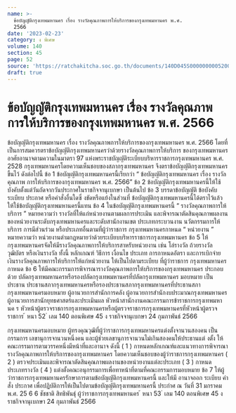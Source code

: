 ```yaml
---
name: >-
  ข้อบัญญัติกรุงเทพมหานคร เรื่อง รางวัลคุณภาพการให้บริการของกรุงเทพมหานคร พ.ศ.
  2566
date: '2023-02-23'
category: ง พิเศษ
volume: 140
section: 45
page: 52
source: 'https://ratchakitcha.soc.go.th/documents/140D045S0000000005200.pdf'
draft: true
---
```


# ข้อบัญญัติกรุงเทพมหานคร เรื่อง รางวัลคุณภาพการให้บริการของกรุงเทพมหานคร พ.ศ. 2566

ข้อบัญญัติกรุงเทพมหานคร เรื่อง รางวัลคุณภาพการให้บริการของกรุงเทพมหานคร พ.ศ. 2566 โดยที่เป็นการสมควรตราข้อบัญญัติกรุงเทพมหานครว่าด้วยรางวัลคุณภาพการให้บริการ ของกรุงเทพมหานคร อาศัยอานาจตามความในมาตรา 97 แห่งพระราชบัญญัติระเบียบบริหารราชการกรุงเทพมหานคร พ.ศ. 2528 กรุงเทพมหานครโดยความเห็นชอบของสภากรุงเทพมหานคร จึงตราข้อบัญญัติกรุงเทพมหานคร ขึ้นไว้ ดังต่อไปนี้ ข้อ 1 ข้อบัญญัติกรุงเทพมหานครนี้เรียกว่า “ ข้อบัญญัติกรุงเทพมหานคร เรื่อง รางวัลคุณภาพ การให้บริการของกรุงเทพมหานคร พ.ศ. 2566” ข้อ 2 ข้อบัญญัติกรุงเทพมหานครนี้ให้ใช้บังคับตั้งแต่วันถัดจากวันประกาศในราชกิจจานุเบกษา เป็นต้นไป ข้อ 3 บรรดาข้อบัญญัติ ข้อบังคับ ระเบียบ ประกาศ หรือคำสั่งอื่นใดซึ่ งขัดหรือแย้งในส่วนที่ ข้อบัญญัติกรุงเทพมหานครนี้ได้ตราไว้แล้ว ให้ใช้ข้อบัญญัติกรุงเทพมหานครนี้แทน ข้อ 4 ในข้อบัญญัติกรุงเทพมหานครนี้ “ รางวัลคุณภาพการให้บริการ ” หมายความว่า รางวัลที่ให้แก่หน่วยงานตามผลการประเมิน และพิจารณาตัดสินคุณภาพผลงานของหน่วยงานระดับกรุงเทพมหานครและระดับสานักงานเขต ประเภทกระบวนงาน นวัตกรรมการให้บริการ การมีส่วนร่วม หรือประเภทอื่นตามที่ผู้ว่าราชการ กรุงเทพมหานครกาหนด “ หน่วยงาน ” หมายความว่า หน่วยงานตำมกฎหมายว่าด้วยระเบียบบริหารราชการกรุงเทพมหานคร ข้อ 5 ให้กรุงเทพมหานครจัดให้มีรางวัลคุณภาพการให้บริการสาหรับหน่วยงาน เช่น โล่รางวัล ถ้วยรางวัล วุฒิบัตร หรือเงินรางวัล ทั้งนี้ หลักเกณฑ์ วิธีการ เงื่อนไข ประเภท การกาหนดอัตรา และการเบิกจ่ายเงินรางวัลคุณภาพการให้บริการให้แก่หน่วยงาน ให้เป็นไปตามระเบียบ ที่ผู้ว่าราชการ กรุงเทพมหานครกาหนด ข้อ 6 ให้มีคณะกรรมการพิจารณารางวัลคุณภาพการให้บริการของกรุงเทพมหานคร ประกอบด้วย ปลัดกรุงเทพมหานครหรือรองปลัดกรุงเทพมหานครที่ปลัดกรุงเทพมหานคร มอบหมาย เป็นประธาน ประธานสภากรุงเทพมหานครหรือรองประธานสภากรุงเทพมหานครที่ประธานสภา กรุงเทพมหานครมอบหมาย ผู้อานวยการสำนักการคลัง ผู้อานวยการสำนักงบประมาณกรุงเทพมหานคร ผู้อานวยการสานักยุทธศาสตร์และประเมินผล หัวหน้าสานักงานคณะกรรมการข้าราชการกรุงเทพมหานค ร หัวหน้าผู้ตรวจราชการกรุงเทพมหานครหรือผู้ตรวจราชการกรุงเทพมหานครที่หัวหน้าผู้ตรวจราชการ ้ หนา 52 ่ เลม 140 ตอนพิเศษ 45 ง ราชกิจจานุเบกษา 24 กุมภาพันธ์ 2566

กรุงเทพมหานครมอบหมาย ผู้ทรงคุณวุฒิที่ผู้ว่าราชการกรุงเทพมหานครแต่งตั้งจานวนสองคน เป็นกรรมการ เลขานุการจานวนหนึ่งคน และผู้ช่วยเลขานุการจานวนไม่เกินสองคนให้ประธานแต่ งตั้ง ให้คณะกรรมการตามวรรคหนึ่งมีหน้าที่และอานาจ ดังนี้ ( 1 ) กาหนดหลักเกณฑ์และแนวทางการพิจารณารางวัลคุณภาพการให้บริการของกรุงเทพมหานคร โดยความเห็นชอบของผู้ว่าราชการกรุงเทพมหานคร ( 2 ) ตรวจประเมินและพิจารณาตัดสินคุณภาพผลงานของหน่วยงานแต่ละประเภท ( 3 ) กาหนดประเภทรางวัล ( 4 ) แต่งตั้งคณะอนุกรรมการเพื่อทาหน้าที่ตามที่คณะกรรมการมอบหมาย ข้อ 7 ให้ผู้ว่าราชการกรุงเทพมหานครรักษาการตามข้อบัญญัติกรุงเทพมหานครนี้ และให้มี อานาจออก ระเบียบ คำสั่ง ประกาศ เพื่อปฏิบัติการให้เป็นไปตามข้อบัญญัติกรุงเทพมหานครนี้ ประกำศ ณ วันที่ 31 มกราคม พ.ศ. 25 6 6 ชัชชาติ สิทธิพันธุ์ ผู้ว่าราชการกรุงเทพมหานคร ้ หนา 53 ่ เลม 140 ตอนพิเศษ 45 ง ราชกิจจานุเบกษา 24 กุมภาพันธ์ 2566
